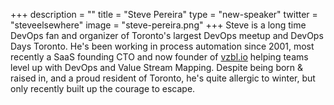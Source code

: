 +++
description = ""
title = "Steve Pereira"
type = "new-speaker"
twitter = "steveelsewhere"
image = "steve-pereira.png"
+++
Steve is a long time DevOps fan and organizer of Toronto's largest DevOps meetup and DevOps Days Toronto. He's been working in process automation since 2001, most recently a SaaS founding CTO and now founder of [vzbl.io](https://vzbl.io) helping teams level up with DevOps and Value Stream Mapping. Despite being born & raised in, and a proud resident of Toronto, he's quite allergic to winter, but only recently built up the courage to escape.
